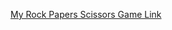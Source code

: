 [My Rock Papers Scissors Game Link](https://github.com/SuperTy-99/RockPaperScissorsGame/tree/main/RockPaperScissors)
